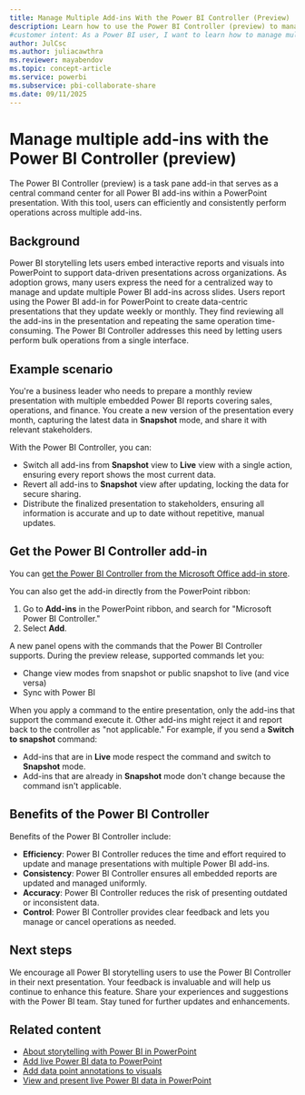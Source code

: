 ```yaml
---
title: Manage Multiple Add-ins With the Power BI Controller (Preview)
description: Learn how to use the Power BI Controller (preview) to manage multiple Power BI add-ins in PowerPoint presentations efficiently.
#customer intent: As a Power BI user, I want to learn how to manage multiple add-ins in my PowerPoint presentations.
author: JulCsc
ms.author: juliacawthra
ms.reviewer: mayabendov
ms.topic: concept-article
ms.service: powerbi
ms.subservice: pbi-collaborate-share
ms.date: 09/11/2025
---
```


# Manage multiple add-ins with the Power BI Controller (preview)

The Power BI Controller (preview) is a task pane add-in that serves as a central command center for all Power BI add-ins within a PowerPoint presentation. With this tool, users can efficiently and consistently perform operations across multiple add-ins.

## Background

Power BI storytelling lets users embed interactive reports and visuals into PowerPoint to support data-driven presentations across organizations. As adoption grows, many users express the need for a centralized way to manage and update multiple Power BI add-ins across slides. Users report using the Power BI add-in for PowerPoint to create data-centric presentations that they update weekly or monthly. They find reviewing all the add-ins in the presentation and repeating the same operation time-consuming. The Power BI Controller addresses this need by letting users perform bulk operations from a single interface.

## Example scenario

You're a business leader who needs to prepare a monthly review presentation with multiple embedded Power BI reports covering sales, operations, and finance. You create a new version of the presentation every month, capturing the latest data in **Snapshot** mode, and share it with relevant stakeholders.

With the Power BI Controller, you can:

- Switch all add-ins from **Snapshot** view to **Live** view with a single action, ensuring every report shows the most current data.
- Revert all add-ins to **Snapshot** view after updating, locking the data for secure sharing.
- Distribute the finalized presentation to stakeholders, ensuring all information is accurate and up to date without repetitive, manual updates.

## Get the Power BI Controller add-in

You can [get the Power BI Controller from the Microsoft Office add-in store](https://go.microsoft.com/fwlink/?linkid=2334981).

You can also get the add-in directly from the PowerPoint ribbon:

1. Go to **Add-ins** in the PowerPoint ribbon, and search for "Microsoft Power BI Controller."
1. Select **Add**.

A new panel opens with the commands that the Power BI Controller supports. During the preview release, supported commands let you:

- Change view modes from snapshot or public snapshot to live (and vice versa)
- Sync with Power BI

When you apply a command to the entire presentation, only the add-ins that support the command execute it. Other add-ins might reject it and report back to the controller as "not applicable." For example, if you send a **Switch to snapshot** command:

- Add-ins that are in **Live** mode respect the command and switch to **Snapshot** mode.
- Add-ins that are already in **Snapshot** mode don't change because the command isn't applicable.

## Benefits of the Power BI Controller

Benefits of the Power BI Controller include:

- **Efficiency**: Power BI Controller reduces the time and effort required to update and manage presentations with multiple Power BI add-ins.
- **Consistency**: Power BI Controller ensures all embedded reports are updated and managed uniformly.
- **Accuracy**: Power BI Controller reduces the risk of presenting outdated or inconsistent data.
- **Control**: Power BI Controller provides clear feedback and lets you manage or cancel operations as needed.

## Next steps

We encourage all Power BI storytelling users to use the Power BI Controller in their next presentation. Your feedback is invaluable and will help us continue to enhance this feature. Share your experiences and suggestions with the Power BI team. Stay tuned for further updates and enhancements.

## Related content

- [About storytelling with Power BI in PowerPoint](service-power-bi-powerpoint-add-in-about.md)
- [Add live Power BI data to PowerPoint](service-power-bi-powerpoint-add-in-install.md)
- [Add data point annotations to visuals](service-power-bi-powerpoint-add-in-annotate.md)
- [View and present live Power BI data in PowerPoint](service-power-bi-powerpoint-add-in-view-present.md)
